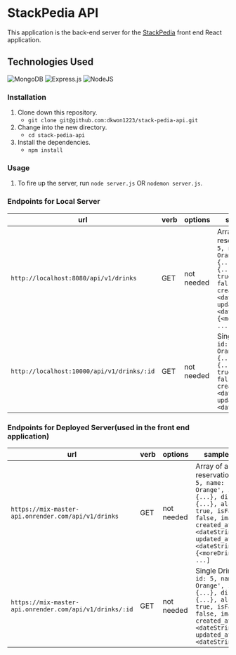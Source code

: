 # StackPedia API

This application is the back-end server for the [StackPedia](https://github.com/dkwon1223/stack-pedia-ui) front end React application. 

## Technologies Used
![MongoDB](https://img.shields.io/badge/MongoDB-%234ea94b.svg?style=for-the-badge&logo=mongodb&logoColor=white) 
![Express.js](https://img.shields.io/badge/express.js-%23404d59.svg?style=for-the-badge&logo=express&logoColor=%2361DAFB)
![NodeJS](https://img.shields.io/badge/node.js-6DA55F?style=for-the-badge&logo=node.js&logoColor=white)

### Installation

1. Clone down this repository.
    - `git clone git@github.com:dkwon1223/stack-pedia-api.git`
2. Change into the new directory.
    - `cd stack-pedia-api`
3. Install the dependencies.
    - `npm install`

### Usage

1. To fire up the server, run `node server.js` OR `nodemon server.js`.

### Endpoints for Local Server

| url | verb | options | sample response |
| ----|------|---------|---------------- |
| `http://localhost:8080/api/v1/drinks` | GET | not needed | Array of all existing reservations: `[{ id: 5, name: 'Campari Orange', ingredients: {...}, directions: {...}, alcoholic: true, isFavorite: false, image: <url> created_at: <dateString>, updated_at: <dateString> }, {<moreDrinkObjects>}, ...]` |
| `http://localhost:10000/api/v1/drinks/:id` | GET | not needed | Single Drink(by id): `{ id: 5, name: 'Campari Orange', ingredients: {...}, directions: {...}, alcoholic: true, isFavorite: false, image: <url> created_at: <dateString>, updated_at: <dateString> }` |


### Endpoints for Deployed Server(used in the front end application)

| url | verb | options | sample response |
| ----|------|---------|---------------- |
| `https://mix-master-api.onrender.com/api/v1/drinks` | GET | not needed | Array of all existing reservations: `[{ id: 5, name: 'Campari Orange', ingredients: {...}, directions: {...}, alcoholic: true, isFavorite: false, image: <url> created_at: <dateString>, updated_at: <dateString> }, {<moreDrinkObjects>}, ...]` |
| `https://mix-master-api.onrender.com/api/v1/drinks/:id` | GET | not needed | Single Drink(by id): `{ id: 5, name: 'Campari Orange', ingredients: {...}, directions: {...}, alcoholic: true, isFavorite: false, image: <url> created_at: <dateString>, updated_at: <dateString> }` |
